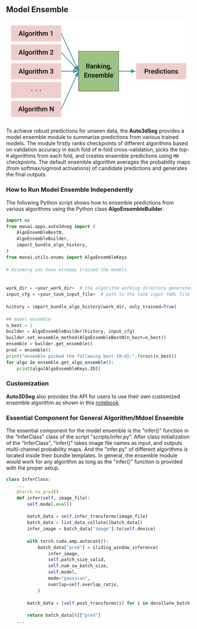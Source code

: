 ## Model Ensemble

<div align="center"> <img src="../figures/ensemble.png" width="600"/> </div>

To achieve robust predictions for unseen data, the **Auto3dSeg** provides a model ensemble module to summarize predictions from various trained models. The module firstly ranks checkpoints of different algorithms based on validation accuracy in each fold of ```N```-fold cross-validation, picks the top-```M``` algorithms from each fold, and creates ensemble predictions using ```MN``` checkpoints. The default ensemble algorithm averages the probability maps (from softmax/sigmoid activations) of candidate predictions and generates the final outputs.

### How to Run Model Ensemble Independently

The following Python script shows how to ensemble predictions from various algorithms using the Python class **AlgoEnsembleBuilder**.

```python
import os
from monai.apps.auto3dseg import (
    AlgoEnsembleBestN,
    AlgoEnsembleBuilder,
    import_bundle_algo_history,
)
from monai.utils.enums import AlgoEnsembleKeys

# Assuming you have already trained the models


work_dir = <your_work_dir>  # the algorithm working directory generated by AlgoGen/BundleGen
input_cfg = <your_task_input_file>  # path to the task input YAML file created by the users

history = import_bundle_algo_history(work_dir, only_trained=True)

## model ensemble
n_best = 1
builder = AlgoEnsembleBuilder(history, input_cfg)
builder.set_ensemble_method(AlgoEnsembleBestN(n_best=n_best))
ensemble = builder.get_ensemble()
pred = ensemble()
print("ensemble picked the following best {0:d}:".format(n_best))
for algo in ensemble.get_algo_ensemble():
    print(algo[AlgoEnsembleKeys.ID])
```

### Customization

**Auto3DSeg** also provides the API for users to use their own customized ensemble algorithm as shown in this [notebook](../notebooks/ensemble_byoc.ipynb).

### Essential Component for General Algorithm/Mdoel Ensemble

The essential component for the model ensemble is the "infer()" function in the "InferClass" class of the script "scripts/infer.py". After class initialization of the "InferClass", "infer()" takes image file names as input, and outputs multi-channel probability maps. And the "infer.py" of different algorithms is located inside their bundle templates. In general, the ensemble module would work for any algorithm as long as the "infer()" function is provided with the proper setup.

```python
class InferClass:
    ...
    @torch.no_grad()
    def infer(self, image_file):
        self.model.eval()

        batch_data = self.infer_transforms(image_file)
        batch_data = list_data_collate([batch_data])
        infer_image = batch_data["image"].to(self.device)

        with torch.cuda.amp.autocast():
            batch_data["pred"] = sliding_window_inference(
                infer_image,
                self.patch_size_valid,
                self.num_sw_batch_size,
                self.model,
                mode="gaussian",
                overlap=self.overlap_ratio,
            )

        batch_data = [self.post_transforms(i) for i in decollate_batch(batch_data)]

        return batch_data[0]["pred"]
	...
```
